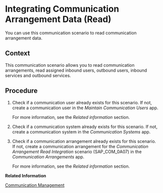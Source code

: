 <!-- loio6d14c640dc1f4bebab6a49e9497cc861 -->

# Integrating Communication Arrangement Data \(Read\)

You can use this communication scenario to read communication arrangement data.



<a name="loio6d14c640dc1f4bebab6a49e9497cc861__Communication_Arrangement_Integration_context"/>

## Context

This communication scenario allows you to read communication arrangements, read assigned inbound users, outbound users, inbound services and outbound services.



<a name="loio6d14c640dc1f4bebab6a49e9497cc861__Communication_Arrangement_Integration_steps"/>

## Procedure

1.  Check if a communication user already exists for this scenario. If not, create a communication user in the *Maintain Communication Users* app.

    For more information, see the *Related information* section.

2.  Check if a communication system already exists for this scenario. If not, create a communication system in the *Communication Systems* app.

3.  Check if a communication arrangement already exists for this scenario. If not, create a communication arrangement for the *Communication Arrangement Read Integration* scenario \(SAP\_COM\_0A07\) in the *Communication Arrangements* app.

    For more information, see the *Related information* section.


**Related Information**  


[Communication Management](../50-administration-and-ops/communication-management-2e84a10.md "The communication management apps allow you to integrate your system or solution with other systems to enable data exchange.")

